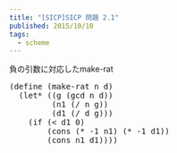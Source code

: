 ```yaml
---
title: "[SICP]SICP 問題 2.1"
published: 2015/10/10
tags:
  - scheme
---
```


<p>負の引数に対応したmake-rat</p>

<pre class="code lang-scheme" data-lang="scheme" data-unlink><span class="synSpecial">(</span><span class="synStatement">define</span> <span class="synSpecial">(</span>make-rat n d<span class="synSpecial">)</span>
  <span class="synSpecial">(</span><span class="synStatement">let*</span> <span class="synSpecial">((</span>g <span class="synSpecial">(</span><span class="synIdentifier">gcd</span> n d<span class="synSpecial">))</span>
         <span class="synSpecial">(</span>n1 <span class="synSpecial">(</span><span class="synIdentifier">/</span> n g<span class="synSpecial">))</span>
         <span class="synSpecial">(</span>d1 <span class="synSpecial">(</span><span class="synIdentifier">/</span> d g<span class="synSpecial">)))</span>
    <span class="synSpecial">(</span><span class="synStatement">if</span> <span class="synSpecial">(</span><span class="synIdentifier">&lt;</span> d1 <span class="synConstant">0</span><span class="synSpecial">)</span>
        <span class="synSpecial">(</span><span class="synIdentifier">cons</span> <span class="synSpecial">(</span><span class="synIdentifier">*</span> <span class="synConstant">-1</span> n1<span class="synSpecial">)</span> <span class="synSpecial">(</span><span class="synIdentifier">*</span> <span class="synConstant">-1</span> d1<span class="synSpecial">))</span>
        <span class="synSpecial">(</span><span class="synIdentifier">cons</span> n1 d1<span class="synSpecial">))))</span>
</pre>


